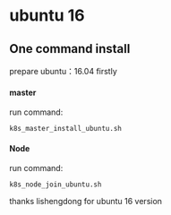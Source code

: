 # ubuntu 16

## One command install 

prepare ubuntu：16.04 firstly

#### master

run command:
```
k8s_master_install_ubuntu.sh
```

#### Node
run command:
```
k8s_node_join_ubuntu.sh
```

thanks lishengdong for ubuntu 16 version

